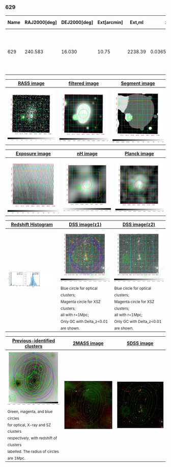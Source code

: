 <div STYLE="page-break-after: always;"></div>

### 629

|Name|RAJ2000[deg]|DEJ2000[deg] |Ext[arcmin]| Ext,ml | z | z_src| C|GC(XSZ,Delta_z<0.01)| GC(OPT,Delta_z<0.01)|GC| R_sig[arcmin] | R500[arcmin] | R500[Mpc]| CRsig[c/s] | CR500[c/s] |L500[1E44 erg/s]|F500[1E-12 erg/s/cm^2]| M500[1E14 Msun]|Tx[keV]|Cnt_sig|Beta|Rc[arcmin]|Comment|Alias|
|---|---|---|---|---|---|------|---|--------|---------|----------|---|---|---|---|---|---|---|---|---|---|---|---|---|---|
|629| 240.583| 16.030| 10.75| 2238.39| 0.0365(0.005)| z1, z_xsz| B| L03, MCXC, PSZ2, Tar, XB| A, N| A, C, F20, L03, MCXC, N, PSZ2, Tar, W, XB| 36.640| 23.058| 1.003| 2.560(0.119)| 2.412(0.113)| 1.407(0.032)| 45.540(1.035)| 2.97(0.03)| 4.24(0.03)| 1774.9| 0.995(-0.009+0.004)| 16.370(-0.191+0.169)| -| k571|

|[RASS image](../image/629/629_img.pdf)|[filtered image](../image/629/629_fil.pdf)|[Segment image](../image/629/629_seg.pdf)|
|-------------------|--------------------|-------------------|
| <img src="../image/629/629_img.png" width="300">  | <img src="../image/629/629_fil.png" width="300">   | <img src="../image/629/629_seg.png" width="300">  |

|[Exposure image](../image/629/629_mex.pdf)| [nH image](../image/629/629_nh.pdf)| [Planck image](../image/629/629_p.pdf)|
|-------------------|--------------------|-------------------|
|<img src="../image/629/629_mex.png" width="300">   | <img src="../image/629/629_nh.png" width="300">    | <img src="../image/629/629_p.png" width="300"> |

|[Redshift Histogram](../image/629/629_zg.pdf) | [DSS image(z1)](../image/629/629_dss_z1.pdf)      |  [DSS image(z2)](../image/629/629_dss_z2.pdf)    |
|-------------------|--------------------|-------------------|
|<img src="../image/629/629_zg.png" width="300"> |<img src="../image/629/629_dss_z1.png" width="300"> <sub><br>Blue circle for optical clusters; <br>Magenta circle for XSZ clusters; <br>all with r=1Mpc; <br>Only GC with Delta_z<0.01 are shown. </sub>| <img src="../image/629/629_dss_z2.png" width="300"><sub><br>Blue circle for optical clusters; <br>Magenta circle for XSZ clusters; <br>all with r=1Mpc; <br>Only GC with Delta_z<0.01 are shown. </sub> |

|[Previous-identified clusters](../image/629/629_gc.pdf) | [2MASS image](../image/629/629_2mass.pdf)      |[SDSS image](../image/629/629_sdss.pdf)   |
|-------------------|-------------------|-------------------|
|<img src=../image/629/629_gc.png width="300"> <br><sub>Green, magenta, and blue circles <br>for optical, X-ray and SZ clusters <br>respectively, with redshift of clusters <br>labelled. The radius of circles <br>are 1Mpc.</sub>|<img src="../image/629/629_2mass.png" width="300">  | <img src="../image/629/629_sdss.png" width="300">  |




